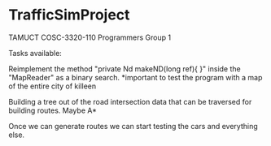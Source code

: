 # TrafficSimProject
TAMUCT COSC-3320-110 Programmers Group 1

Tasks available:

Reimplement the method "private Nd makeND(long ref){ }" inside the "MapReader" as a binary search. 
*important to test the program with a map of the entire city of killeen

Building a tree out of the road intersection data that can be traversed for building routes.
Maybe A*

Once we can generate routes we can start testing the cars and everything else.
